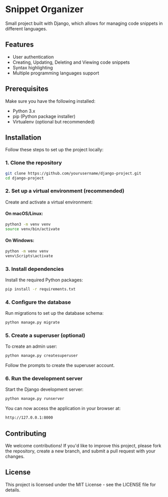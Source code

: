 # Snippet Organizer

Small project built with Django, which allows for managing code snippets in different languages.

## Features

- User authentication
- Creating, Updating, Deleting and Viewing code snippets
- Syntax highlighting
- Multiple programming languages support

## Prerequisites

Make sure you have the following installed:

- Python 3.x
- pip (Python package installer)
- Virtualenv (optional but recommended)

## Installation

Follow these steps to set up the project locally:

### 1. Clone the repository
```bash
git clone https://github.com/yourusername/django-project.git
cd django-project
``` 

### 2. Set up a virtual environment (recommended)

Create and activate a virtual environment:

#### On macOS/Linux:
```bash
python3 -m venv venv
source venv/bin/activate
```

#### On Windows:
```bash
python -m venv venv
venv\Scripts\activate
``` 

### 3. Install dependencies

Install the required Python packages:
```bash
pip install -r requirements.txt
``` 

### 4. Configure the database

Run migrations to set up the database schema:
```bash
python manage.py migrate
``` 

### 5. Create a superuser (optional)

To create an admin user:
```bash
python manage.py createsuperuser
``` 

Follow the prompts to create the superuser account.

### 6. Run the development server

Start the Django development server:
```bash
python manage.py runserver
``` 

You can now access the application in your browser at:
```bash
http://127.0.0.1:8000
``` 

## Contributing

We welcome contributions! If you'd like to improve this project, please fork the repository, create a new branch, and submit a pull request with your changes.

## License

This project is licensed under the MIT License - see the LICENSE file for details.

